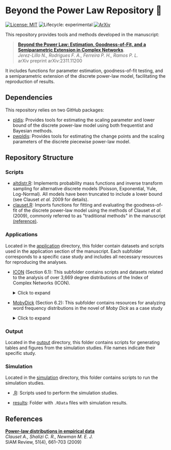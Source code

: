 
# Beyond the Power Law Repository 🚀

<!-- badges: start -->
[![License: MIT](https://img.shields.io/badge/License-MIT-yellow.svg)](./LICENSE)
![Lifecycle: experimental](https://img.shields.io/badge/Lifecycle-Experimental-steelblue)
[![ArXiv](https://img.shields.io/badge/ArXiv-2311.11200-red)](https://arxiv.org/abs/2311.11200)
<!-- badges: end -->

This repository provides tools and methods developed in the manuscript:

> [**Beyond the Power Law: Estimation, Goodness-of-Fit, and a Semiparametric Extension in Complex Networks**](https://arxiv.org/abs/2311.11200).  
*Jerez-Lillo N., Rodrigues F. A., Ferreira P. H., Ramos P. L.*  
arXiv preprint arXiv:2311.11200 

It includes functions for parameter estimation, goodness-of-fit testing, and a semiparametric extension of the discrete power-law model, facilitating the reproduction of results.

## Dependencies

This repository relies on two GitHub packages:

- [pldis](https://github.com/njerezlillo/pldis): Provides tools for estimating the scaling parameter and lower bound of the discrete power-law model using both frequentist and Bayesian methods.
- [pwpldis](https://github.com/njerezlillo/pwpldis): Provides tools for estimating the change points and the scaling parameters of the discrete piecewise power-law model.

## Repository Structure

### Scripts

- [altdistr.R](./altdistr.R): Implements probability mass functions and inverse transform sampling for alternative discrete models (Poisson, Exponential, Yule, Log-Normal). All models have been truncated to include a lower bound (see Clauset *et al.* 2009 for details). 
- [clauset.R](./clauset.R): Imports functions for fitting and evaluating the goodness-of-fit of the discrete power-law model using the methods of Clauset *et al.* (2009), commonly referred to as "traditional methods" in the manuscript [(reference)](https://aaronclauset.github.io/powerlaws/).

### Applications

Located in the [application](./application) directory, this folder contain datasets and scripts used in the application section of the manuscript. Each subfolder corresponds to a specific case study and includes all necessary resources for reproducing the analyses.

- [ICON](./application/icon) (Section 6.1): This subfolder contains scripts and datasets related to the analysis of over 3,669 degree distributions of the Index of Complex Networks (ICON).
  
  <details>
  <summary> Click to expand </summary>
  
  - **code_icon.R**: Contains the R scripts for analyzing degree distributions.
  
  - **data**: Contains the degree sequences analyzed in this study. These datasets were sourced from this [GitHub repository](https://github.com/adbroido/SFAnalysis).
  
  - **run**: Contains 10 R scripts implementing methods for estimating and testing power-law behavior across all degree sequences.
  
  - **results**: Contains the output generated by the 10 R scripts in the `./application/icon/run/` subfolder.
  
  - **tbl_results.R**: Aggregates all results into a structured object, summarizing key statistics such as number of nodes, average degree, etc.
  
  </details>  
  
- [MobyDick](./application/mobydick) (Section 6.2): This subfolder contains resources for analyzing word frequency distributions in the novel of *Moby Dick* as a case study
  
  <details>
  <summary> Click to expand </summary>
  
  - **book.txt**: The full text of *Moby Dick* in plain text format. This is used to create a word cloud of the most frequent words. 
  
  - **code_mobydick.R**: Contains the `R` scripts to analyze word frequency distribution of *Moby Dick*.  
  
  - **frequency_words.txt**: A precomputed dataset listing word frequencies in Moby Dick. This file was sourced from this [website](https://aaronclauset.github.io/powerlaws/data.htm)
  
  </details>  

### Output

Located in the [output](./output) directory, this folder contains scripts for generating tables and figures from the simulation studies. File names indicate their specific study.

### Simulation

Located in the [simulation](./simulation) directory, this folder contains scripts to run the simulation studies.

- [.R](./simulation/icon/code_icon.R): Scripts used to perform the simulation studies.  

- [results](./simulation/results): Folder with `.RData` files with simulation results.

## References  

[**Power-law distributions in empirical data**](https://doi.org/10.1137/070710111)  
*Clauset A., Shalizi C. R., Newman M. E. J.*  
SIAM Review, 51(4), 661–703 (2009)
